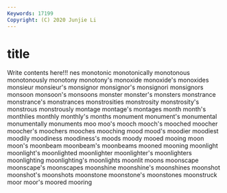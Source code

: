 ```yaml
---
Keywords: 17199
Copyright: (C) 2020 Junjie Li
---
```


# title

Write contents here!!!
nes 
monotonic
monotonically 
monotonous 
monotonously 
monotony 
monotony's 
monoxide 
monoxide's 
monoxides 
monsieur 
monsieur's
monsignor 
monsignor's 
monsignori 
monsignors 
monsoon 
monsoon's 
monsoons 
monster 
monster's 
monsters
monstrance 
monstrance's 
monstrances 
monstrosities 
monstrosity 
monstrosity's 
monstrous 
monstrously 
montage 
montage's
montages 
month 
month's 
monthlies 
monthly 
monthly's 
months 
monument 
monument's 
monumental
monumentally 
monuments 
moo 
moo's 
mooch 
mooch's 
mooched 
moocher 
moocher's 
moochers
mooches 
mooching 
mood 
mood's 
moodier 
moodiest 
moodily 
moodiness 
moodiness's 
moods
moody 
mooed 
mooing 
moon 
moon's 
moonbeam 
moonbeam's 
moonbeams 
mooned 
mooning
moonlight 
moonlight's 
moonlighted 
moonlighter 
moonlighter's 
moonlighters 
moonlighting 
moonlighting's 
moonlights 
moonlit
moons 
moonscape 
moonscape's 
moonscapes 
moonshine 
moonshine's 
moonshines 
moonshot 
moonshot's 
moonshots
moonstone 
moonstone's 
moonstones 
moonstruck 
moor 
moor's 
moored 
mooring 
